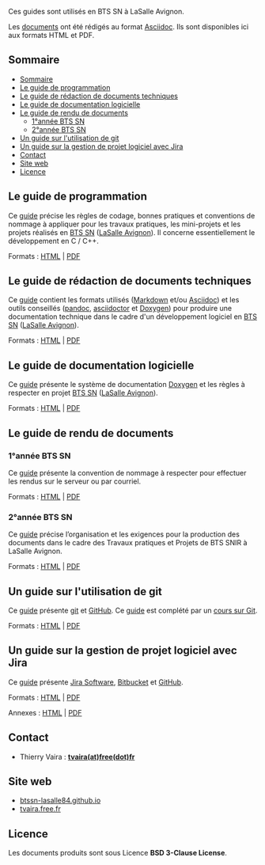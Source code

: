 Ces guides sont utilisés en BTS SN à LaSalle Avignon.

Les [documents](https://github.com/btssn-lasalle84/guides-developpement-logiciel) ont été rédigés au format [Asciidoc](https://asciidoc.org/). Ils sont disponibles ici aux formats HTML et PDF.

## Sommaire

- [Sommaire](#sommaire)
- [Le guide de programmation](#le-guide-de-programmation)
- [Le guide de rédaction de documents techniques](#le-guide-de-rédaction-de-documents-techniques)
- [Le guide de documentation logicielle](#le-guide-de-documentation-logicielle)
- [Le guide de rendu de documents](#le-guide-de-rendu-de-documents)
	- [1°année BTS SN](#1année-bts-sn)
	- [2°année BTS SN](#2année-bts-sn)
- [Un guide sur l'utilisation de git](#un-guide-sur-lutilisation-de-git)
- [Un guide sur la gestion de projet logiciel avec Jira](#un-guide-sur-la-gestion-de-projet-logiciel-avec-jira)
- [Contact](#contact)
- [Site web](#site-web)
- [Licence](#licence)

## Le guide de programmation

Ce [guide](https://btssn-lasalle84.github.io/guides-developpement-logiciel/guide-programmation-btssn.html) précise les règles de codage, bonnes pratiques et conventions de nommage à appliquer pour les travaux pratiques, les mini-projets et les projets réalisés en [BTS SN](http://www.lasalle84.net/bts-sn.html) ([LaSalle Avignon](http://www.lasalle84.net/)). Il concerne essentiellement le développement en C / C++.

Formats : [HTML](https://btssn-lasalle84.github.io/guides-developpement-logiciel/guide-programmation-btssn.html) | [PDF](https://btssn-lasalle84.github.io/guides-developpement-logiciel/guides-pdf/guide-programmation-btssn.pdf)

## Le guide de rédaction de documents techniques

Ce [guide](https://btssn-lasalle84.github.io/guides-developpement-logiciel/guide-redaction-btssn.html) contient les formats utilisés ([Markdown](https://daringfireball.net/projects/markdown/) et/ou [Asciidoc](https://asciidoc.org/)) et les outils conseillés ([pandoc](https://pandoc.org/), [asciidoctor](https://asciidoctor.org/) et [Doxygen](https://www.doxygen.nl/index.html)) pour produire une documentation technique dans le cadre d'un développement logiciel en [BTS SN](http://www.lasalle84.net/bts-sn.html) ([LaSalle Avignon](http://www.lasalle84.net/)).

Formats : [HTML](https://btssn-lasalle84.github.io/guides-developpement-logiciel/guide-redaction-btssn.html) | [PDF](https://btssn-lasalle84.github.io/guides-developpement-logiciel/guides-pdf/guide-redaction-btssn.pdf)

## Le guide de documentation logicielle

Ce [guide](https://btssn-lasalle84.github.io/guides-developpement-logiciel/guide-doxygen-btssn.html) présente le système de documentation [Doxygen](https://www.doxygen.nl/index.html) et les règles à respecter en projet  [BTS SN](http://www.lasalle84.net/bts-sn.html) ([LaSalle Avignon](http://www.lasalle84.net/)).

Formats : [HTML](https://btssn-lasalle84.github.io/guides-developpement-logiciel/guide-doxygen-btssn.html) | [PDF](https://btssn-lasalle84.github.io/guides-developpement-logiciel/guides-pdf/guide-doxygen-btssn.pdf)

## Le guide de rendu de documents

### 1°année BTS SN

Ce [guide](https://btssn-lasalle84.github.io/guides-developpement-logiciel/guide-rendu-document-1btssn.html) présente la convention de nommage à respecter pour effectuer les rendus sur le serveur ou par courriel.

Formats : [HTML](https://btssn-lasalle84.github.io/guides-developpement-logiciel/guide-rendu-document-1btssn.html) | [PDF](https://btssn-lasalle84.github.io/guides-developpement-logiciel/guides-pdf/guide-rendu-document-1btssn.pdf)

### 2°année BTS SN

Ce [guide](https://btssn-lasalle84.github.io/guides-developpement-logiciel/guide-rendu-document-2btssnir.html) précise l’organisation et les exigences pour la production des documents dans le cadre des Travaux pratiques et Projets de BTS SNIR à LaSalle Avignon.

Formats : [HTML](https://btssn-lasalle84.github.io/guides-developpement-logiciel/guide-rendu-document-2btssnir.html) | [PDF](https://btssn-lasalle84.github.io/guides-developpement-logiciel/guides-pdf/guide-rendu-document-2btssnir.pdf)

## Un guide sur l'utilisation de git

Ce [guide](https://btssn-lasalle84.github.io/guides-developpement-logiciel/git.html) présente [git](https://git-scm.com/) et [GitHub](https://github.com/). Ce [guide](https://btssn-lasalle84.github.io/guides-developpement-logiciel/git.html) est complété par un [cours sur Git](https://btssn-lasalle84.github.io/guides-developpement-logiciel/guides-pdf/cours-git.pdf).

Formats : [HTML](https://btssn-lasalle84.github.io/guides-developpement-logiciel/git.html) | [PDF](https://btssn-lasalle84.github.io/guides-developpement-logiciel/guides-pdf/git.pdf)

## Un guide sur la gestion de projet logiciel avec Jira

Ce [guide](https://btssn-lasalle84.github.io/guides-developpement-logiciel/jira.html) présente [Jira Software](https://www.atlassian.com/fr/software/jira), [Bitbucket](https://bitbucket.org/) et [GitHub](https://github.com/).

Formats : [HTML](https://btssn-lasalle84.github.io/guides-developpement-logiciel/jira.html) | [PDF](https://btssn-lasalle84.github.io/guides-developpement-logiciel/guides-pdf/jira.pdf)

Annexes : [HTML](https://btssn-lasalle84.github.io/guides-developpement-logiciel/annexes-jira.html) | [PDF](https://btssn-lasalle84.github.io/guides-developpement-logiciel/guides-pdf/annexes-jira.pdf)

## Contact

- Thierry Vaira : **[tvaira(at)free(dot)fr](mailto:tvaira@free.fr)**

## Site web

- [btssn-lasalle84.github.io](https://btssn-lasalle84.github.io/guides-developpement-logiciel/)
- [tvaira.free.fr](http://tvaira.free.fr/)

## Licence

Les documents produits sont sous Licence **BSD 3-Clause License**.
